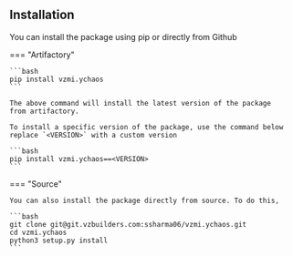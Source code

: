

## Installation

You can install the package using pip or directly from Github

=== "Artifactory"

    ```bash
    pip install vzmi.ychaos
    ```
    
    The above command will install the latest version of the package
    from artifactory. 
    
    To install a specific version of the package, use the command below
    replace `<VERSION>` with a custom version
    
    ```bash
    pip install vzmi.ychaos==<VERSION>
    ```
   
=== "Source"

    You can also install the package directly from source. To do this,
    
    ```bash
    git clone git@git.vzbuilders.com:ssharma06/vzmi.ychaos.git
    cd vzmi.ychaos
    python3 setup.py install
    ```
